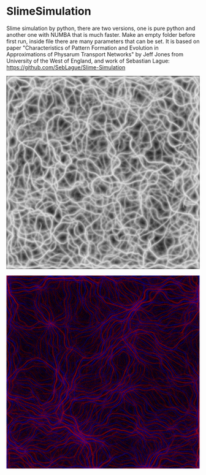 # SlimeSimulation
Slime simulation by python, there are two versions, one is pure python and another one with NUMBA that is much faster. Make an empty folder before first run, inside file there are many parameters that can be set. It is based on paper "Characteristics of Pattern Formation and Evolution in Approximations of Physarum Transport Networks" by Jeff Jones from University of the West of England, and work of Sebastian Lague:
https://github.com/SebLague/Slime-Simulation

![alt text](https://github.com/Hesamebh/SlimeSimulation/blob/main/IMG1000250.png?raw=true)



![alt text](https://github.com/Hesamebh/SlimeSimulation/blob/main/IMG1000900.png?raw=true)





